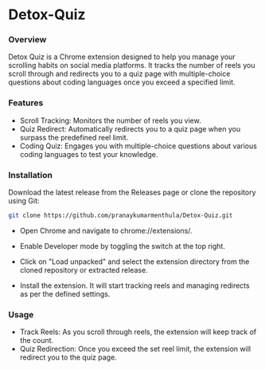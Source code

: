 # Detox-Quiz

### Overview
Detox Quiz is a Chrome extension designed to help you manage your scrolling habits on social media platforms. It tracks the number of reels you scroll through and redirects you to a quiz page with multiple-choice questions about coding languages once you exceed a specified limit.

### Features

- Scroll Tracking: Monitors the number of reels you view.
- Quiz Redirect: Automatically redirects you to a quiz page when you surpass the predefined reel limit.
- Coding Quiz: Engages you with multiple-choice questions about various coding languages to test your knowledge.

### Installation
Download the latest release from the Releases page or clone the repository using Git:

```bash
git clone https://github.com/pranaykumarmenthula/Detox-Quiz.git
```
- Open Chrome and navigate to chrome://extensions/.

- Enable Developer mode by toggling the switch at the top right.

- Click on "Load unpacked" and select the extension directory from the cloned repository or extracted release.

- Install the extension. It will start tracking reels and managing redirects as per the defined settings.

### Usage
- Track Reels: As you scroll through reels, the extension will keep track of the count.
- Quiz Redirection: Once you exceed the set reel limit, the extension will redirect you to the quiz page.
